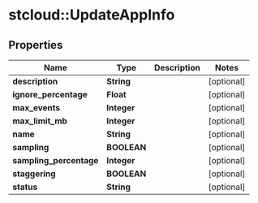 # stcloud::UpdateAppInfo

## Properties
| Name                    | Type        | Description | Notes      |
| ----------------------- | ----------- | ----------- | ---------- |
| **description**         | **String**  |             | [optional] |
| **ignore_percentage**   | **Float**   |             | [optional] |
| **max_events**          | **Integer** |             | [optional] |
| **max_limit_mb**        | **Integer** |             | [optional] |
| **name**                | **String**  |             | [optional] |
| **sampling**            | **BOOLEAN** |             | [optional] |
| **sampling_percentage** | **Integer** |             | [optional] |
| **staggering**          | **BOOLEAN** |             | [optional] |
| **status**              | **String**  |             | [optional] |
